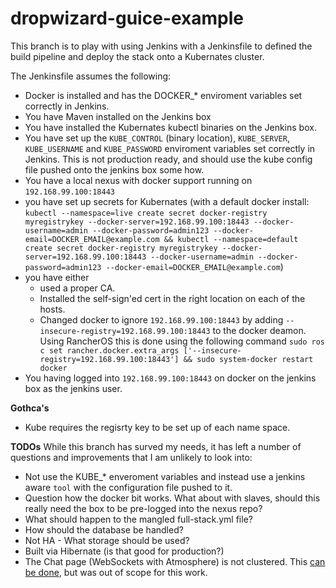 dropwizard-guice-example
========================

This branch is to play with using Jenkins with a Jenkinsfile to defined the build pipeline and deploy the stack onto a Kubernates cluster.

The Jenkinsfile assumes the following:

* Docker is installed and has the DOCKER_* enviroment variables set correctly in Jenkins.
* You have Maven installed on the Jenkins box
* You have installed the Kubernates kubectl binaries on the Jenkins box.
* You have set up the `KUBE_CONTROL` (binary location), `KUBE_SERVER`, `KUBE_USERNAME` and `KUBE_PASSWORD` enviroment variables set correctly in Jenkins. This is not production ready, and should use the kube config file pushed onto the jenkins box some how.
* You have a local nexus with docker support running on `192.168.99.100:18443`
 * you have set up  secrets for Kubernates (with a default docker install: `kubectl --namespace=live create secret docker-registry myregistrykey --docker-server=192.168.99.100:18443 --docker-username=admin --docker-password=admin123 --docker-email=DOCKER_EMAIL@example.com && kubectl --namespace=default create secret docker-registry myregistrykey --docker-server=192.168.99.100:18443 --docker-username=admin --docker-password=admin123 --docker-email=DOCKER_EMAIL@example.com`)
 * you have either
   * used a proper CA.
   * Installed the self-sign'ed cert in the right location on each of the hosts.
   * Changed docker to ignore `192.168.99.100:18443` by adding `--insecure-registry=192.168.99.100:18443` to the docker deamon. Using RancherOS this is done using the following command `sudo ros c set rancher.docker.extra_args ['--insecure-registry=192.168.99.100:18443'] && sudo system-docker restart docker`
* You having logged into `192.168.99.100:18443` on docker on the jenkins box as the jenkins user.

**Gothca's**

* Kube requires the regisrty key to be set up of each name space.

**TODOs**
While this branch has surved my needs, it has left a number of questions and improvements that I am unlikely to look into:

* Not use the KUBE_* enveroment variables and instead use a jenkins aware `tool` with the configuration file pushed to it.
* Question how the docker bit works. What about with slaves, should this really need the box to be pre-logged into the nexus repo?
* What should happen to the mangled full-stack.yml file?
* How should the database be handled? 
 * Not HA - What storage should be used?
 * Built via Hibernate (is that good for production?)
* The Chat page (WebSockets with Atmosphere) is not clustered. This [can be done](https://github.com/Atmosphere/atmosphere/wiki/Configuring-Atmosphere-for-the-Cloud), but was out of scope for this work.

